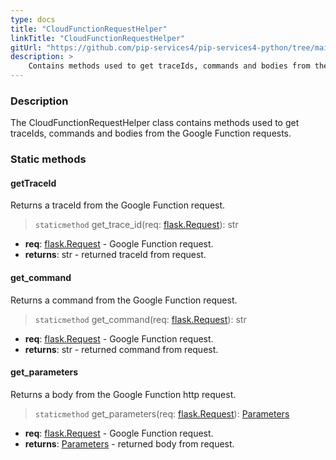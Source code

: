 ```yaml
---
type: docs
title: "CloudFunctionRequestHelper"
linkTitle: "CloudFunctionRequestHelper"
gitUrl: "https://github.com/pip-services4/pip-services4-python/tree/main/pip-services4-gcp-python"
description: >
    Contains methods used to get traceIds, commands and bodies from the Google Function requests.
---
```


### Description

The CloudFunctionRequestHelper class contains methods used to get traceIds, commands and bodies from the Google Function requests.


### Static methods

#### getTraceId
Returns a traceId from the Google Function request.

> `staticmethod` get_trace_id(req: [flask.Request](https://flask.palletsprojects.com/en/2.1.x/api/#incoming-request-data)): str

- **req**: [flask.Request](https://flask.palletsprojects.com/en/2.1.x/api/#incoming-request-data) - Google Function request.
- **returns**: str - returned traceId from request.

#### get_command
Returns a command from the Google Function request.

> `staticmethod` get_command(req: [flask.Request](https://flask.palletsprojects.com/en/2.1.x/api/#incoming-request-data)): str

- **req**: [flask.Request](https://flask.palletsprojects.com/en/2.1.x/api/#incoming-request-data) - Google Function request.
- **returns**: str - returned command from request.

#### get_parameters
Returns a body from the Google Function http request.

> `staticmethod` get_parameters(req: [flask.Request](https://flask.palletsprojects.com/en/2.1.x/api/#incoming-request-data)): [Parameters](../../../components/exec/parameters)

- **req**: [flask.Request](https://flask.palletsprojects.com/en/2.1.x/api/#incoming-request-data) - Google Function request.
- **returns**: [Parameters](../../../components/exec/parameters) - returned body from request.
